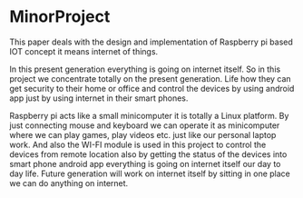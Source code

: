 # MinorProject

This paper deals with the design and implementation of Raspberry pi based IOT 
concept it means internet of things. 

In this present generation everything is going on internet itself. So in this project we concentrate totally on the present generation. Life how they can get security to their 
home or office and control the devices by using android app just by using internet in 
their smart phones.

Raspberry pi acts like a small minicomputer it is totally a Linux platform. By just 
connecting mouse and keyboard we can operate it as minicomputer where we can play 
games, play videos etc. just like our personal laptop work. And also the WI-FI module 
is used in this project to control the devices from remote location also by getting the 
status of the devices into smart phone android app everything is going on internet 
itself our day to day life. Future generation will work on internet itself by sitting in 
one place we can do anything on internet.

